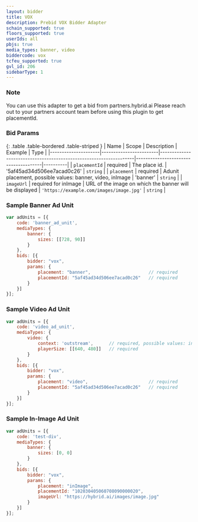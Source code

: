 ```yaml
---
layout: bidder
title: VOX
description: Prebid VOX Bidder Adapter
schain_supported: true
floors_supported: true
userIds: all
pbjs: true
media_types: banner, video
biddercode: vox
tcfeu_supported: true
gvl_id: 206
sidebarType: 1
---
```


### Note

You can use this adapter to get a bid from partners.hybrid.ai
Please reach out to your partners account team before using this plugin to get placementId.

### Bid Params

{: .table .table-bordered .table-striped }
| Name                | Scope                  | Description                                                       | Example                              | Type     |
|---------------------|------------------------|-------------------------------------------------------------------|--------------------------------------|----------|
| `placementId`       | required               | The place id.                                                     | '5af45ad34d506ee7acad0c26'           | `string` |
| `placement`         | required               | Adunit placement, possible values: banner, video, inImage         | 'banner'                             | `string` |
| `imageUrl`          | required for inImage   | URL of the image on which the banner will be displayed            | `'https://example.com/images/image.jpg'` | `string` |

### Sample Banner Ad Unit

```js
var adUnits = [{
    code: 'banner_ad_unit',
    mediaTypes: {
        banner: {
            sizes: [[728, 90]]
        }
    },
    bids: [{
        bidder: "vox",
        params: {
            placement: "banner",                      // required
            placementId: "5af45ad34d506ee7acad0c26"   // required
        }
    }]
}];
```

### Sample Video Ad Unit

```js
var adUnits = [{
    code: 'video_ad_unit',
    mediaTypes: {
        video: {
            context: 'outstream',      // required, possible values: instream, outstream 
            playerSize: [[640, 480]]   // required
        }
    },
    bids: [{
        bidder: "vox",
        params: {
            placement: "video",                       // required
            placementId: "5af45ad34d506ee7acad0c26"   // required
        }
    }]
}];
```

### Sample In-Image Ad Unit

```js
var adUnits = [{
    code: 'test-div',
    mediaTypes: {
        banner: {
            sizes: [0, 0]
        }
    },
    bids: [{
        bidder: "vox",
        params: {
            placement: "inImage",
            placementId: "102030405060708090000020",
            imageUrl: "https://hybrid.ai/images/image.jpg"
        }
    }]
}];
```
